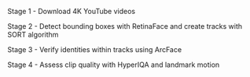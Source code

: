 Stage 1 - Download 4K YouTube videos

Stage 2 - Detect bounding boxes with RetinaFace and create tracks with SORT algorithm

Stage 3 - Verify identities within tracks using ArcFace

Stage 4 - Assess clip quality with HyperIQA and landmark motion

